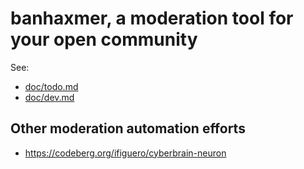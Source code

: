 # banhaxmer, a moderation tool for your open community

See:

* [doc/todo.md](doc/todo.md)
* [doc/dev.md](doc/dev.md)

## Other moderation automation efforts

* https://codeberg.org/ifiguero/cyberbrain-neuron
